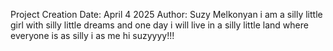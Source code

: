 Project Creation Date: April 4 2025
Author: Suzy Melkonyan
i am a silly little girl with silly little dreams and one day i will live in a silly little land where everyone is as silly i as me
hi suzyyyy!!!
